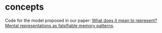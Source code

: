 # concepts

Code for the model proposed in our paper: [What does it mean to represent? Mental representations as falsifiable memory patterns](https://www.theseedsofscience.org/2022-what-does-it-mean-to-represent).

